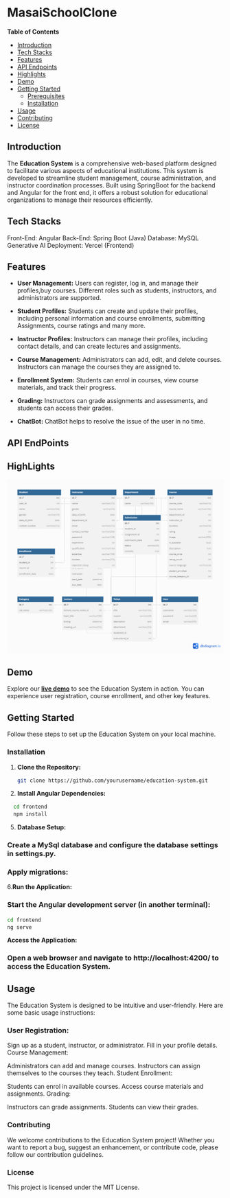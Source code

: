 # MasaiSchoolClone

**Table of Contents**

- [Introduction](#introduction)
- [Tech Stacks](#Tech-Stacks)
- [Features](#features)
- [API Endpoints](#API-Endpoints)
- [Highlights](#Highlights)
- [Demo](#demo)
- [Getting Started](#getting-started)
  - [Prerequisites](#prerequisites)
  - [Installation](#installation)
- [Usage](#usage)
- [Contributing](#contributing)
- [License](#license)

## Introduction

The **Education System** is a comprehensive web-based platform designed to facilitate various aspects of educational institutions. This system is developed to streamline student management, course administration, and instructor coordination processes. Built using SpringBoot for the backend and Angular for the front end, it offers a robust solution for educational organizations to manage their resources efficiently.

## Tech Stacks
Front-End: Angular
Back-End: Spring Boot (Java)
Database: MySQL
Generative AI
Deployment: Vercel (Frontend)

## Features

- **User Management:** Users can register, log in, and manage their profiles,buy courses. Different roles such as students, instructors, and administrators are supported.

- **Student Profiles:** Students can create and update their profiles, including personal information and course enrollments, submitting Assignments, course ratings and many more.

- **Instructor Profiles:** Instructors can manage their profiles, including contact details, and can create lectures and assignments.

- **Course Management:** Administrators can add, edit, and delete courses. Instructors can manage the courses they are assigned to.

- **Enrollment System:** Students can enrol in courses, view course materials, and track their progress.

- **Grading:** Instructors can grade assignments and assessments, and students can access their grades.
  
-  **ChatBot:** ChatBot helps to resolve the issue of the user in no time.

## API EndPoints


## HighLights
![Database Entity](https://github.com/kumarprem66/sparleom/blob/main/images/splendors.png)

## Demo

Explore our **[live demo](#)** to see the Education System in action. You can experience user registration, course enrollment, and other key features.

## Getting Started

Follow these steps to set up the Education System on your local machine.


### Installation

1. **Clone the Repository:**

   ```bash
   git clone https://github.com/yourusername/education-system.git
   ```

4. **Install Angular Dependencies:**
```bash
  cd frontend
  npm install
```
5. **Database Setup:**
### Create a MySql database and configure the database settings in settings.py.
### Apply migrations:

6.**Run the Application:**

### Start the Angular development server (in another terminal):
   ```bash
cd frontend
ng serve
```
**Access the Application:**

### Open a web browser and navigate to http://localhost:4200/ to access the Education System.


## Usage
The Education System is designed to be intuitive and user-friendly. Here are some basic usage instructions:

### User Registration:

Sign up as a student, instructor, or administrator.
Fill in your profile details.
Course Management:

Administrators can add and manage courses.
Instructors can assign themselves to the courses they teach.
Student Enrollment:

Students can enrol in available courses.
Access course materials and assignments.
Grading:

Instructors can grade assignments.
Students can view their grades.

### Contributing
We welcome contributions to the Education System project! Whether you want to report a bug, suggest an enhancement, or contribute code, please follow our contribution guidelines.

### License
This project is licensed under the MIT License.






